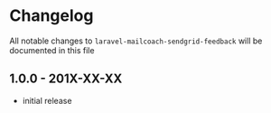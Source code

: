 # Changelog

All notable changes to `laravel-mailcoach-sendgrid-feedback` will be documented in this file

## 1.0.0 - 201X-XX-XX

- initial release
